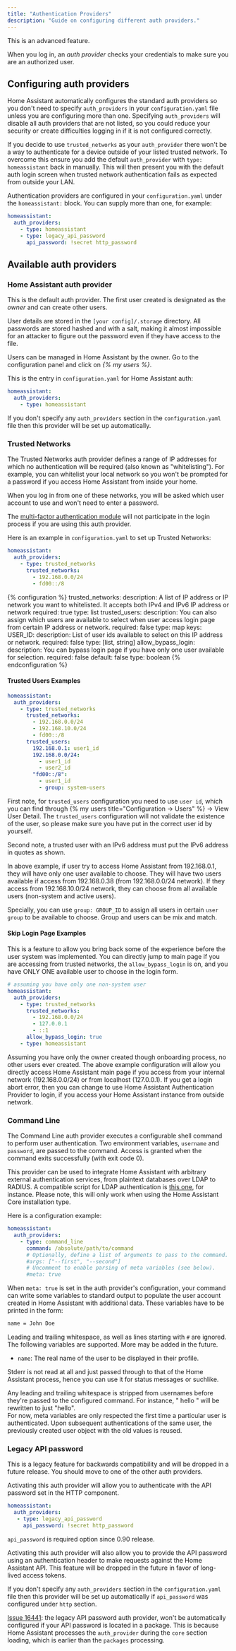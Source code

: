 ```yaml
---
title: "Authentication Providers"
description: "Guide on configuring different auth providers."
---
```


<div class='note warning'>
  This is an advanced feature.
</div>

When you log in, an _auth provider_ checks your credentials to make sure you are an authorized user.

## Configuring auth providers

<div class='note warning'>

Home Assistant automatically configures the standard auth providers so you don't need to specify `auth_providers` in your `configuration.yaml` file unless you are configuring more than one. Specifying `auth_providers` will disable all auth providers that are not listed, so you could reduce your security or create difficulties logging in if it is not configured correctly.

If you decide to use `trusted_networks` as your `auth_provider` there won't be a way to authenticate for a device outside of your listed trusted network. To overcome this ensure you add the default `auth_provider` with `type: homeassistant` back in manually. This will then present you with the default auth login screen when trusted network authentication fails as expected from outside your LAN.

</div>

Authentication providers are configured in your `configuration.yaml` under the `homeassistant:` block. You can supply more than one, for example:

```yaml
homeassistant:
  auth_providers:
    - type: homeassistant
    - type: legacy_api_password
      api_password: !secret http_password
```

## Available auth providers

### Home Assistant auth provider

This is the default auth provider. The first user created is designated as the _owner_ and can create other users.

User details are stored in the `[your config]/.storage`  directory. All passwords are stored hashed and with a salt, making it almost impossible for an attacker to figure out the password even if they have access to the file.

Users can be managed in Home Assistant by the owner. Go to the configuration panel and click on _{% my users %}_.

This is the entry in `configuration.yaml` for Home Assistant auth:

```yaml
homeassistant:
  auth_providers:
    - type: homeassistant
```

If you don't specify any `auth_providers` section in the `configuration.yaml` file then this provider will be set up automatically.

### Trusted Networks

The Trusted Networks auth provider defines a range of IP addresses for which no authentication will be required (also known as "whitelisting"). For example, you can whitelist your local network so you won't be prompted for a password if you access Home Assistant from inside your home.

When you log in from one of these networks, you will be asked which user account to use and won't need to enter a password.

<div class='note info'>

The [multi-factor authentication module](/docs/authentication/multi-factor-auth/) will not participate in the login process if you are using this auth provider.

</div>

Here is an example in `configuration.yaml` to set up Trusted Networks:

```yaml
homeassistant:
  auth_providers:
    - type: trusted_networks
      trusted_networks:
        - 192.168.0.0/24
        - fd00::/8
```

{% configuration %}
trusted_networks:
  description: A list of IP address or IP network you want to whitelisted. It accepts both IPv4 and IPv6 IP address or network
  required: true
  type: list
trusted_users:
  description: You can also assign which users are available to select when user access login page from certain IP address or network.
  required: false
  type: map
  keys:
    USER_ID:
      description: List of user ids available to select on this IP address or network.
      required: false
      type: [list, string]
allow_bypass_login:
  description: You can bypass login page if you have only one user available for selection.
  required: false
  default: false
  type: boolean
{% endconfiguration %}

#### Trusted Users Examples

```yaml
homeassistant:
  auth_providers:
    - type: trusted_networks
      trusted_networks:
        - 192.168.0.0/24
        - 192.168.10.0/24
        - fd00::/8
      trusted_users:
        192.168.0.1: user1_id
        192.168.0.0/24:
          - user1_id
          - user2_id
        "fd00::/8":
          - user1_id
          - group: system-users
```

First note, for `trusted_users` configuration you need to use `user id`, which you can find through {% my users title="Configuration -> Users" %} -> View User Detail. The `trusted_users` configuration will not validate the existence of the user, so please make sure you have put in the correct user id by yourself.

Second note, a trusted user with an IPv6 address must put the IPv6 address in quotes as shown.

In above example, if user try to access Home Assistant from 192.168.0.1, they will have only one user available to choose. They will have two users available if access from 192.168.0.38 (from 192.168.0.0/24 network). If they access from 192.168.10.0/24 network, they can choose from all available users (non-system and active users).

Specially, you can use `group: GROUP_ID` to assign all users in certain `user group` to be available to choose. Group and users can be mix and match.

#### Skip Login Page Examples

This is a feature to allow you bring back some of the experience before the user system was implemented. You can directly jump to main page if you are accessing from trusted networks, the `allow_bypass_login` is on, and you have ONLY ONE available user to choose in the login form.

```yaml
# assuming you have only one non-system user
homeassistant:
  auth_providers:
    - type: trusted_networks
      trusted_networks:
        - 192.168.0.0/24
        - 127.0.0.1
        - ::1
      allow_bypass_login: true
    - type: homeassistant
```

Assuming you have only the owner created though onboarding process, no other users ever created. The above example configuration will allow you directly access Home Assistant main page if you access from your internal network (192.168.0.0/24) or from localhost (127.0.0.1). If you get a login abort error, then you can change to use Home Assistant Authentication Provider to login, if you access your Home Assistant instance from outside network.

### Command Line

The Command Line auth provider executes a configurable shell command to perform user authentication. Two environment variables, `username` and `password`, are passed to the command. Access is granted when the command exits successfully (with exit code 0).

This provider can be used to integrate Home Assistant with arbitrary external authentication services, from plaintext databases over LDAP to RADIUS. A compatible script for LDAP authentication is [this one](https://github.com/efficiosoft/ldap-auth-sh), for instance. Please note, this will only work when using the Home Assistant Core installation type.

Here is a configuration example:

```yaml
homeassistant:
  auth_providers:
    - type: command_line
      command: /absolute/path/to/command
      # Optionally, define a list of arguments to pass to the command.
      #args: ["--first", "--second"]
      # Uncomment to enable parsing of meta variables (see below).
      #meta: true
```

When `meta: true` is set in the auth provider's configuration, your command can write some variables to standard output to populate the user account created in Home Assistant with additional data. These variables have to be printed in the form:

```txt
name = John Doe
```

Leading and trailing whitespace, as well as lines starting with `#` are ignored. The following variables are supported. More may be added in the future.

* `name`: The real name of the user to be displayed in their profile.

Stderr is not read at all and just passed through to that of the Home Assistant process, hence you can use it for status messages or suchlike.

<div class='note'>
Any leading and trailing whitespace is stripped from usernames before they're passed to the configured command. For instance, " hello  " will be rewritten to just "hello".
</div>

<div class='note'>
For now, meta variables are only respected the first time a particular user is authenticated. Upon subsequent authentications of the same user, the previously created user object with the old values is reused.
</div>

### Legacy API password

<div class='note warning'>
This is a legacy feature for backwards compatibility and will be dropped in a future release. You should move to one of the other auth providers.
</div>

Activating this auth provider will allow you to authenticate with the API password set in the HTTP component.

```yaml
homeassistant:
  auth_providers:
   - type: legacy_api_password
     api_password: !secret http_password
```

`api_password` is required option since 0.90 release.

Activating this auth provider will also allow you to provide the API password using an authentication header to make requests against the Home Assistant API. This feature will be dropped in the future in favor of long-lived access tokens.

If you don't specify any `auth_providers` section in the `configuration.yaml` file then this provider will be set up automatically if `api_password` was configured under `http` section.

<div class='note warning'>

[Issue 16441](https://github.com/home-assistant/home-assistant/issues/16441): the legacy API password auth provider, won't be automatically configured if your API password is located in a package. This is because Home Assistant processes the `auth_provider` during the `core` section loading, which is earlier than the `packages` processing.

</div>
